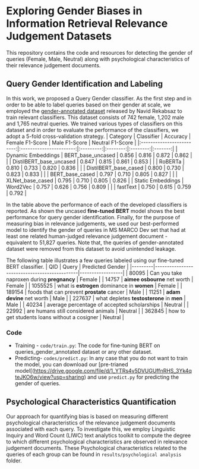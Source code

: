 # Exploring Gender Biases in Information Retrieval Relevance Judgement Datasets
This repository contains the code and resources for detecting the gender of queries (Female, Male, Neutral) along with psychological characteristics of their relevance judgement documents. 
## Query Gender Identification and Labeling
In this work, we proposed a Query Gender classifier. As the first step and in order to be able to label queries based on their gender at scale, we employed the [gender-annotated dataset](https://github.com/navid-rekabsaz/GenderBias_IR/blob/master/resources/queries_gender_annotated.csv) released by Navid Rekabsaz to train relevant classifiers. This dataset consists of 742 female, 1,202 male and 1,765 neutral queries. We trained various types of  classifiers on this dataset and in order to evaluate the performance of the classifiers, we adopt a 5-fold cross-validation strategy.
|          Category         |        Classifier       |  Accuracy | Female   F1-Score | Male   F1-Score | Neutral   F1-Score |
|:-------------------------:|:-----------------------:|:---------:|:--------:|:--------:|:-------:|
|      Dynamic Embeddings   |    BERT_base_uncased    |   0.856   |   0.816  |   0.872  |  0.862  |
|                           | DistilBERT_base_uncased |   0.847   |   0.815  |   0.861  |  0.853  |
|                           |         RoBERTa         |   0.810   |   0.733  |   0.820  |  0.836  |
|                           |  DistilBERT_base_cased  |   0.800   |   0.730  |   0.823  |  0.833  |
|                           |     BERT_base_cased     |   0.797   |   0.710  |   0.805  |  0.827  |
|                           |     XLNet_base_cased    |   0.795   |   0.710  |   0.805  |  0.826  |
|      Static Embeddings    |         Word2Vec        |   0.757   |   0.626  |   0.756  |  0.809  |
|                           |         fastText        |   0.750   |   0.615  |   0.759  |  0.792  |

In the table above the performance of each of the developed classifiers is reported. As shown the uncased **fine-tuned BERT** model shows the best
performance for query gender identification. Finally, for the purpose of measuring bias in relevance judgements, we used our best-performed model to identify the gender of queries in MS MARCO Dev set that had at least one related human-judged relevance judgement document - equivalent to 51,827 queries. Note that, the queries of gender-annotated dataset were removed from this dataset to avoid unintended leakage.

The following table illustrates a few queries labeled using our fine-tuned BERT classifier.
| QID     | Query                                        | Predicted Gender |
|---------|----------------------------------------------|------------------|
| 80095   | Can you take naproxen during **pregnancy**       | Female           |
| 14757   | **aimee osbourne** net worth                     | Female           |
| 1055525 | what is **estrogen** dominance in **women**          | Female           |
| 189154  | foods that can prevent **prostate** cancer       | Male             |
| 11251   | **adam devine** net worth                        | Male             |
| 227637  | what depletes **testosterone** in **men**            | Male             |
| 40234   | average percentage of accepted scholarships  | Neutral          |
| 22992   | are humans still considered animals          | Neutral          |
| 362845  | how to get students loans without a cosigner | Neutral          |

### Code
- Training - `code/train.py`: The code for fine-tuning BERT on queries_gender_annotated dataset or any other dataset.
- Predicting- `codes/predict.py`: In any case that you do not want to train the model, you can download our [pre-trianed model[(https://drive.google.com/file/d/1_YTRs4v5DVUGUffnRHS_3Yk4qteJKO6w/view?usp=sharing) and use `predict.py`  for predicting the gender of queries.


## Psychological Characteristics Quantification
Our approach for quantifying bias is based on measuring different psychological characteristics of the relevance judgement documents associated with each query. To investigate this, we employ Linguistic Inquiry and Word Count (LIWC) text analytics toolkit to compute the degree to which different psychological characteristics are observed in relevance judgement documents. These Psychological characteristics related to the queries of each group can be found in `results/psychological analysis` folder.

